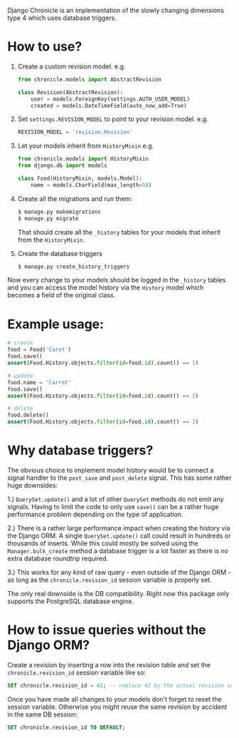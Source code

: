 Django Chronicle is an implementation of the slowly changing dimensions type 4
which uses database triggers.

# How to use?

1. Create a custom revision model. e.g.

    ```py
    from chronicle.models import AbstractRevision

    class Revision(AbstractRevision):
        user = models.ForeignKey(settings.AUTH_USER_MODEL)
        created = models.DateTimeField(auto_now_add=True)
    ```

2. Set `settings.REVISION_MODEL` to point to your revision model. e.g.

    ```py
    REVISION_MODEL = 'revision.Revision'
    ```

3. Let your models inherit from `HistoryMixin` e.g.

    ```py
    from chronicle.models import HistoryMixin
    from django.db import models

    class Food(HistoryMixin, models.Model):
        name = models.CharField(max_length=50)
    ```

4. Create all the migrations and run them:

    ```sh
    $ manage.py makemigrations
    $ manage.py migrate
    ```

    That should create all the `_history` tables for your models
    that inherit from the `HistoryMixin`.

5. Create the database triggers

    ```sh
    $ manage.py create_history_triggers
    ```


Now every change to your models should be logged in the `_history` tables
and you can access the model history via the `History` model which becomes
a field of the original class.


# Example usage:

```py
# create
food = Food('Carot')
food.save()
assert(Food.History.objects.filter(id=food.id).count() == 1)

# update
food.name = 'Carrot'
food.save()
assert(Food.History.objects.filter(id=food.id).count() == 2)

# delete
food.delete()
assert(Food.History.objects.filter(id=food.id).count() == 3)
```


# Why database triggers?

The obvious choice to implement model history would be to connect a signal
handler to the `post_save` and `post_delete` signal. This has some rather huge
downsides:

1.) `QuerySet.update()` and a lot of other `QuerySet` methods do not emit any
signals. Having to limit the code to only use `save()` can be a rather huge
performance problem depending on the type of application.

2.) There is a rather large performance impact when creating the history via
the Django ORM. A single `QuerySet.update()` call could result in hundreds
or thousands of inserts. While this could mostly be solved using the
`Manager.bulk_create` method a database trigger is a lot faster as there is no
extra database roundtrip required.

3.) This works for any kind of raw query - even outside of the Django ORM - as
long as the `chronicle.revision_id` session variable is properly set.

The only real downside is the DB compatibility. Right now this package only
supports the PostgreSQL database engine.


# How to issue queries without the Django ORM?

Create a revision by inserting a row into the revision table and set the
`chronicle.revision_id` session variable like so:

```sql
SET chronicle.revision_id = 42; -- replace 42 by the actual revision id
```

Once you have made all changes to your models don't forget to reset the
session variable. Otherwise you might reuse the same revision by accident 
in the same DB session:

```sql
SET chronicle.revision_id TO DEFAULT;
```
